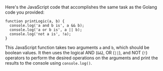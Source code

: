 Here's the JavaScript code that accomplishes the same task as the Golang code you provided:
```
function printLogic(a, b) {
  console.log('a and b is', a && b);
  console.log('a or b is', a || b);
  console.log('not a is', !a);
}
```
This JavaScript function takes two arguments `a` and `b`, which should be boolean values. It then uses the logical AND (`&&`), OR (`||`), and NOT (`!`) operators to perform the desired operations on the arguments and print the results to the console using `console.log()`.


